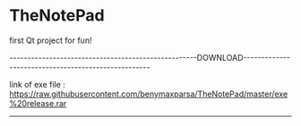 # TheNotePad
first Qt project for fun!

----------------------------------------------------DOWNLOAD----------------------------------------------------


link of exe file : https://raw.githubusercontent.com/benymaxparsa/TheNotePad/master/exe%20release.rar


----------------------------------------------------------------------------------------------------------------
